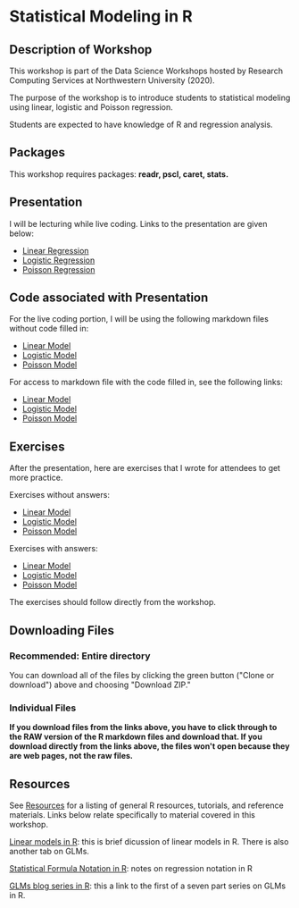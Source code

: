 # Statistical Modeling in R

## Description of Workshop

This workshop is part of the Data Science Workshops hosted by Research Computing Services at Northwestern University (2020).

The purpose of the workshop is to introduce students to statistical modeling using linear, logistic and Poisson regression.

Students are expected to have knowledge of R and regression analysis.

## Packages

This workshop requires packages: **readr, pscl, caret, stats.**

## Presentation

I will be lecturing while live coding. Links to the presentation are given below:

- [Linear Regression](https://github.com/aarcher07/stats_models/blob/master/Linear%20Modelling%20in%20R.pdf)
- [Logistic Regression](https://github.com/aarcher07/stats_models/blob/master/Logistic%20Regression%20in%20R.pdf)
- [Poisson Regression](https://github.com/aarcher07/stats_models/blob/master/Poisson%20Regression%20in%20R.pdf)


## Code associated with Presentation

For the live coding portion, I will be using the following markdown files without code filled in:

- [Linear Model](https://raw.githubusercontent.com/aarcher07/stats_models/master/linear_model_code.Rmd)
- [Logistic Model](https://raw.githubusercontent.com/aarcher07/stats_models/master/logistic_model_code.Rmd)
- [Poisson Model](https://raw.githubusercontent.com/aarcher07/stats_models/master/poisson_model_code.Rmd)


For access to markdown file with the code filled in, see the following links:

- [Linear Model](https://raw.githubusercontent.com/aarcher07/stats_models/master/linear_model_code_completed.Rmd)
- [Logistic Model](https://raw.githubusercontent.com/aarcher07/stats_models/master/logistic_model_code_completed.Rmd)
- [Poisson Model](https://raw.githubusercontent.com/aarcher07/stats_models/master/poisson_model_code_completed.Rmd)

## Exercises

After the presentation, here are exercises that I wrote for attendees to get more practice. 

Exercises without answers:

- [Linear Model](https://raw.githubusercontent.com/aarcher07/stats_models/master/linear_model_exercises.Rmd)
- [Logistic Model](https://raw.githubusercontent.com/aarcher07/stats_models/master/logistic_model_exercises.Rmd)
- [Poisson Model](https://raw.githubusercontent.com/aarcher07/stats_models/master/poisson_model_exercises.Rmd)

Exercises with answers:

- [Linear Model](https://raw.githubusercontent.com/aarcher07/stats_models/master/linear_model_exercises_solution.Rmd)
- [Logistic Model](https://raw.githubusercontent.com/aarcher07/stats_models/master/logistic_model_exercises_solution.Rmd)
- [Poisson Model](https://raw.githubusercontent.com/aarcher07/stats_models/master/poisson_model_exercises_solution.Rmd)

The exercises should follow directly from the workshop.

## Downloading Files

### Recommended: Entire directory

You can download all of the files by clicking the green button ("Clone or download") above and choosing "Download ZIP."

### Individual Files

**If you download files from the links above, you have to click through to the RAW version of the R markdown files and download that.  If you download directly from the links above, the files won't open because they are web pages, not the raw files.**

## Resources

See [Resources](https://github.com/nuitrcs/pythonworkshops/blob/master/resources.md) for a listing of general R resources, tutorials, and reference materials.  Links below relate specifically to material covered in this workshop.

[Linear models in R](https://data.princeton.edu/R/linearModels): this is brief dicussion of linear models in R. There is also another tab on GLMs.

[Statistical Formula Notation in R](https://faculty.chicagobooth.edu/richard.hahn/teaching/formulanotation.pdf): notes on regression notation in R

[GLMs blog series in R](https://www.theanalysisfactor.com/r-tutorial-glm1/): this a link to the first of a seven part series on GLMs in R.

